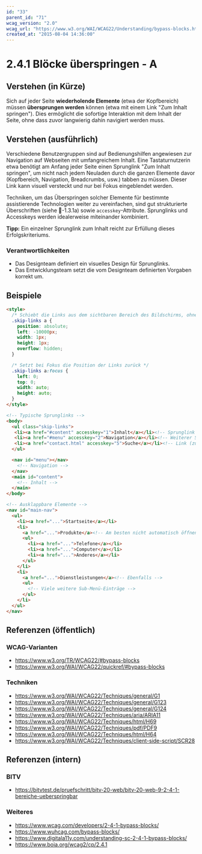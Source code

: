 ```yaml
---
id: "33"
parent_id: "71"
wcag_version: "2.0"
wcag_url: "https://www.w3.org/WAI/WCAG22/Understanding/bypass-blocks.html"
created_at: "2015-08-04 14:36:00"
---
```


# 2.4.1 Blöcke überspringen - A

## Verstehen (in Kürze)

Sich auf jeder Seite **wiederholende Elemente** (etwa der Kopfbereich) müssen **übersprungen werden** können (etwa mit einem Link "Zum Inhalt springen"). Dies ermöglicht die sofortige Interaktion mit dem Inhalt der Seite, ohne dass zuvor langwierig dahin navigiert werden muss.

## Verstehen (ausführlich)

Verschiedene Benutzergruppen sind auf Bedienungshilfen angewiesen zur Navigation auf Webseiten mit umfangreichem Inhalt. Eine Tastaturnutzerin etwa benötigt am Anfang jeder Seite einen Sprunglink "Zum Inhalt springen", um nicht nach jedem Neuladen durch die ganzen Elemente davor (Kopfbereich, Navigation, Breadcrumbs, usw.) tabben zu müssen. Dieser Link kann visuell versteckt und nur bei Fokus eingeblendet werden.

Techniken, um das Überspringen solcher Elemente für bestimmte assistierende Technologien weiter zu vereinfachen, sind gut strukturierte Überschriften (siehe 📜-1.3.1a) sowie `accesskey`-Attribute. Sprunglinks und Accesskeys werden idealerweise miteinander kombiniert.

**Tipp:** Ein einzelner Sprunglink zum Inhalt reicht zur Erfüllung dieses Erfolgskriteriums.

### Verantwortlichkeiten

- Das Designteam definiert ein visuelles Design für Sprunglinks.
- Das Entwicklungsteam setzt die vom Designteam definierten Vorgaben korrekt um.

## Beispiele

```html
<style>
  /* Schiebt die Links aus dem sichtbaren Bereich des Bildschirms, ohne sie tatsächlich zu entfernen */
  .skip-links a {
    position: absolute;
    left: -10000px;
    width: 1px;
    height: 1px;
    overflow: hidden;
  }

  /* Setzt bei Fokus die Position der Links zurück */
  .skip-links a:focus {
    left: 0;
    top: 0;
    width: auto;
    height: auto;
  }
</style>

<!-- Typische Sprunglinks -->
<body>
  <ul class="skip-links">
   <li><a href="#content" accesskey="1">Inhalt</a></li><!-- Sprunglink zum Inhalt -->
   <li><a href="#menu" accesskey="2">Navigation</a></li><!-- Weiterer Sprunglink (innerhalb der Seite, optional) -->
   <li><a href="contact.html" accesskey="5">Suche</a></li><!-- Link (zu einer eigenen Seite, optional) -->
  </ul>

  <nav id="menu"></nav>
    <!-- Navigation -->
  </nav>
  <main id="content">
    <!-- Inhalt -->
  </main>
</body>

<!-- Ausklappbare Elemente -->
<nav id="main-nav">
  <ul>
    <li><a href="...">Startseite</a></li>
    <li>
      <a href="...">Produkte</a><!-- Am besten nicht automatisch öffnen bei Fokus! -->
      <ul>
        <li><a href="...">Telefone</a></li>
        <li><a href="...">Computer</a></li>
        <li><a href="...">Anderes</a></li>
      </ul>
    </li>
    <li>
      <a href="...">Dienstleistungen</a><!-- Ebenfalls -->
      <ul>
        <!-- Viele weitere Sub-Menü-Einträge -->
      </ul>
    </li>
  </ul>
</nav>
```

## Referenzen (öffentlich)

### WCAG-Varianten
- <https://www.w3.org/TR/WCAG22/#bypass-blocks>
- <https://www.w3.org/WAI/WCAG22/quickref/#bypass-blocks>

### Techniken
- <https://www.w3.org/WAI/WCAG22/Techniques/general/G1>
- <https://www.w3.org/WAI/WCAG22/Techniques/general/G123>
- <https://www.w3.org/WAI/WCAG22/Techniques/general/G124>
- <https://www.w3.org/WAI/WCAG22/Techniques/aria/ARIA11>
- <https://www.w3.org/WAI/WCAG22/Techniques/html/H69>
- <https://www.w3.org/WAI/WCAG22/Techniques/pdf/PDF9>
- <https://www.w3.org/WAI/WCAG22/Techniques/html/H64>
- <https://www.w3.org/WAI/WCAG22/Techniques/client-side-script/SCR28>

## Referenzen (intern)

### BITV
- <https://bitvtest.de/pruefschritt/bitv-20-web/bitv-20-web-9-2-4-1-bereiche-ueberspringbar>

### Weiteres
- <https://www.wcag.com/developers/2-4-1-bypass-blocks/>
- <https://www.wuhcag.com/bypass-blocks/>
- <https://www.digitala11y.com/understanding-sc-2-4-1-bypass-blocks/>
- <https://www.boia.org/wcag2/cp/2.4.1>